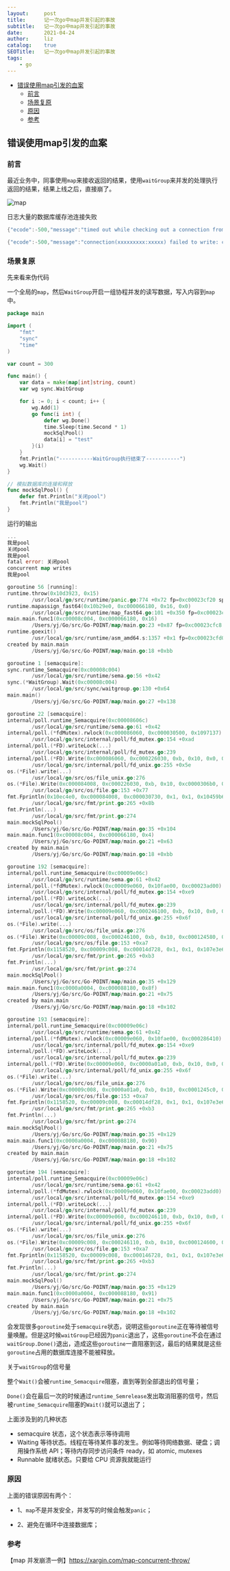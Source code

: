 ```yaml
---
layout:     post
title:      记一次go中map并发引起的事故
subtitle:   记一次go中map并发引起的事故
date:       2021-04-24
author:     liz
catalog:    true
SEOTitle:   记一次go中map并发引起的事故
tags:
    - go
---
```


<!-- START doctoc generated TOC please keep comment here to allow auto update -->
<!-- DON'T EDIT THIS SECTION, INSTEAD RE-RUN doctoc TO UPDATE -->


- [错误使用map引发的血案](#%E9%94%99%E8%AF%AF%E4%BD%BF%E7%94%A8map%E5%BC%95%E5%8F%91%E7%9A%84%E8%A1%80%E6%A1%88)
  - [前言](#%E5%89%8D%E8%A8%80)
  - [场景复原](#%E5%9C%BA%E6%99%AF%E5%A4%8D%E5%8E%9F)
  - [原因](#%E5%8E%9F%E5%9B%A0)
  - [参考](#%E5%8F%82%E8%80%83)

<!-- END doctoc generated TOC please keep comment here to allow auto update -->

## 错误使用map引发的血案

### 前言  

最近业务中，同事使用`map`来接收返回的结果，使用`waitGroup`来并发的处理执行返回的结果，结果上线之后，直接崩了。  

<img src="/img/map_1.jpg"  alt="map" align=center />

日志大量的数据库缓存池连接失败

```go
{"ecode":-500,"message":"timed out while checking out a connection from connection pool"}

{"ecode":-500,"message":"connection(xxxxxxxxx:xxxxx) failed to write: context deadline exceeded"}
```

### 场景复原

先来看来伪代码  

一个全局的`map`，然后`WaitGroup`开启一组协程并发的读写数据，写入内容到`map`中。  

```go
package main

import (
	"fmt"
	"sync"
	"time"
)

var count = 300

func main() {
	var data = make(map[int]string, count)
	var wg sync.WaitGroup

	for i := 0; i < count; i++ {
		wg.Add(1)
		go func(i int) {
			defer wg.Done()
			time.Sleep(time.Second * 1)
			mockSqlPool()
			data[i] = "test"
		}(i)
	}
	fmt.Println("-----------WaitGroup执行结束了-----------")
	wg.Wait()
}

// 模拟数据库的连接和释放
func mockSqlPool() {
	defer fmt.Println("关闭pool")
	fmt.Println("我是pool")
}
```

运行的输出  

```go
...
我是pool
关闭pool
我是pool
fatal error: 关闭pool
concurrent map writes
我是pool

goroutine 56 [running]:
runtime.throw(0x10d3923, 0x15)
        /usr/local/go/src/runtime/panic.go:774 +0x72 fp=0xc00023cf20 sp=0xc00023cef0 pc=0x10298d2
runtime.mapassign_fast64(0x10b29e0, 0xc000066180, 0x16, 0x0)
        /usr/local/go/src/runtime/map_fast64.go:101 +0x350 fp=0xc00023cf60 sp=0xc00023cf20 pc=0x100f620
main.main.func1(0xc00008c004, 0xc000066180, 0x16)
        /Users/yj/Go/src/Go-POINT/map/main.go:23 +0x87 fp=0xc00023cfc8 sp=0xc00023cf60 pc=0x109a297
runtime.goexit()
        /usr/local/go/src/runtime/asm_amd64.s:1357 +0x1 fp=0xc00023cfd0 sp=0xc00023cfc8 pc=0x1053a51
created by main.main
        /Users/yj/Go/src/Go-POINT/map/main.go:18 +0xbb

goroutine 1 [semacquire]:
sync.runtime_Semacquire(0xc00008c004)
        /usr/local/go/src/runtime/sema.go:56 +0x42
sync.(*WaitGroup).Wait(0xc00008c004)
        /usr/local/go/src/sync/waitgroup.go:130 +0x64
main.main()
        /Users/yj/Go/src/Go-POINT/map/main.go:27 +0x138

goroutine 22 [semacquire]:
internal/poll.runtime_Semacquire(0xc00008606c)
        /usr/local/go/src/runtime/sema.go:61 +0x42
internal/poll.(*fdMutex).rwlock(0xc000086060, 0xc000030500, 0x1097137)
        /usr/local/go/src/internal/poll/fd_mutex.go:154 +0xad
internal/poll.(*FD).writeLock(...)
        /usr/local/go/src/internal/poll/fd_mutex.go:239
internal/poll.(*FD).Write(0xc000086060, 0xc000226030, 0xb, 0x10, 0x0, 0x0, 0x0)
        /usr/local/go/src/internal/poll/fd_unix.go:255 +0x5e
os.(*File).write(...)
        /usr/local/go/src/os/file_unix.go:276
os.(*File).Write(0xc000084008, 0xc000226030, 0xb, 0x10, 0xc0000306b0, 0x103d37e, 0xc00000c060)
        /usr/local/go/src/os/file.go:153 +0x77
fmt.Fprintln(0x10ec4e0, 0xc000084008, 0xc000030730, 0x1, 0x1, 0x10459b6, 0xc00000c060, 0x3)
        /usr/local/go/src/fmt/print.go:265 +0x8b
fmt.Println(...)
        /usr/local/go/src/fmt/print.go:274
main.mockSqlPool()
        /Users/yj/Go/src/Go-POINT/map/main.go:35 +0x104
main.main.func1(0xc00008c004, 0xc000066180, 0x4)
        /Users/yj/Go/src/Go-POINT/map/main.go:21 +0x63
created by main.main
        /Users/yj/Go/src/Go-POINT/map/main.go:18 +0xbb

goroutine 192 [semacquire]:
internal/poll.runtime_Semacquire(0xc00009e06c)
        /usr/local/go/src/runtime/sema.go:61 +0x42
internal/poll.(*fdMutex).rwlock(0xc00009e060, 0x10fae00, 0xc00023ad00)
        /usr/local/go/src/internal/poll/fd_mutex.go:154 +0xe9
internal/poll.(*FD).writeLock(...)
        /usr/local/go/src/internal/poll/fd_mutex.go:239
internal/poll.(*FD).Write(0xc00009e060, 0xc000246100, 0xb, 0x10, 0x0, 0x0, 0x0)
        /usr/local/go/src/internal/poll/fd_unix.go:255 +0x6f
os.(*File).write(...)
        /usr/local/go/src/os/file_unix.go:276
os.(*File).Write(0xc00009c008, 0xc000246100, 0xb, 0x10, 0xc000124580, 0x40, 0x0)
        /usr/local/go/src/os/file.go:153 +0xa7
fmt.Fprintln(0x1158520, 0xc00009c008, 0xc00014d728, 0x1, 0x1, 0x107e3e6, 0xc0000d8100, 0x16)
        /usr/local/go/src/fmt/print.go:265 +0xb3
fmt.Println(...)
        /usr/local/go/src/fmt/print.go:274
main.mockSqlPool()
        /Users/yj/Go/src/Go-POINT/map/main.go:35 +0x129
main.main.func1(0xc0000a0004, 0xc000088180, 0x8f)
        /Users/yj/Go/src/Go-POINT/map/main.go:21 +0x75
created by main.main
        /Users/yj/Go/src/Go-POINT/map/main.go:18 +0x102

goroutine 193 [semacquire]:
internal/poll.runtime_Semacquire(0xc00009e06c)
        /usr/local/go/src/runtime/sema.go:61 +0x42
internal/poll.(*fdMutex).rwlock(0xc00009e060, 0x10fae00, 0xc000286410)
        /usr/local/go/src/internal/poll/fd_mutex.go:154 +0xe9
internal/poll.(*FD).writeLock(...)
        /usr/local/go/src/internal/poll/fd_mutex.go:239
internal/poll.(*FD).Write(0xc00009e060, 0xc0000a01a0, 0xb, 0x10, 0x0, 0x0, 0x0)
        /usr/local/go/src/internal/poll/fd_unix.go:255 +0x6f
os.(*File).write(...)
        /usr/local/go/src/os/file_unix.go:276
os.(*File).Write(0xc00009c008, 0xc0000a01a0, 0xb, 0x10, 0xc0001245c0, 0x40, 0x0)
        /usr/local/go/src/os/file.go:153 +0xa7
fmt.Fprintln(0x1158520, 0xc00009c008, 0xc00014df28, 0x1, 0x1, 0x107e3e6, 0xc0000d8100, 0x17)
        /usr/local/go/src/fmt/print.go:265 +0xb3
fmt.Println(...)
        /usr/local/go/src/fmt/print.go:274
main.mockSqlPool()
        /Users/yj/Go/src/Go-POINT/map/main.go:35 +0x129
main.main.func1(0xc0000a0004, 0xc000088180, 0x90)
        /Users/yj/Go/src/Go-POINT/map/main.go:21 +0x75
created by main.main
        /Users/yj/Go/src/Go-POINT/map/main.go:18 +0x102

goroutine 194 [semacquire]:
internal/poll.runtime_Semacquire(0xc00009e06c)
        /usr/local/go/src/runtime/sema.go:61 +0x42
internal/poll.(*fdMutex).rwlock(0xc00009e060, 0x10fae00, 0xc00023add0)
        /usr/local/go/src/internal/poll/fd_mutex.go:154 +0xe9
internal/poll.(*FD).writeLock(...)
        /usr/local/go/src/internal/poll/fd_mutex.go:239
internal/poll.(*FD).Write(0xc00009e060, 0xc000246110, 0xb, 0x10, 0x0, 0x0, 0x0)
        /usr/local/go/src/internal/poll/fd_unix.go:255 +0x6f
os.(*File).write(...)
        /usr/local/go/src/os/file_unix.go:276
os.(*File).Write(0xc00009c008, 0xc000246110, 0xb, 0x10, 0xc000124600, 0x40, 0x0)
        /usr/local/go/src/os/file.go:153 +0xa7
fmt.Fprintln(0x1158520, 0xc00009c008, 0xc000146728, 0x1, 0x1, 0x107e3e6, 0xc0000d8100, 0x18)
        /usr/local/go/src/fmt/print.go:265 +0xb3
fmt.Println(...)
        /usr/local/go/src/fmt/print.go:274
main.mockSqlPool()
        /Users/yj/Go/src/Go-POINT/map/main.go:35 +0x129
main.main.func1(0xc0000a0004, 0xc000088180, 0x91)
        /Users/yj/Go/src/Go-POINT/map/main.go:21 +0x75
created by main.main
        /Users/yj/Go/src/Go-POINT/map/main.go:18 +0x102

```

会发现很多`goroutine`处于`semacquire`状态，说明这些`goroutine`正在等待被信号量唤醒。但是这时候`waitGroup`已经因为`panic`退出了，这些`goroutine`不会在通过`waitGroup.Done()`退出，造成这些`goroutine`一直阻塞到这，最后的结果就是这些`goroutine`占用的数据库连接不能被释放。  

关于`waitGroup`的信号量  

整个`Wait()`会被`runtime_Semacquire`阻塞，直到等到全部退出的信号量；

`Done()`会在最后一次的时候通过`runtime_Semrelease`发出取消阻塞的信号，然后被`runtime_Semacquire`阻塞的`Wait()`就可以退出了；  

上面涉及到的几种状态  

- semacquire 状态，这个状态表示等待调用  
- Waiting 等待状态。线程在等待某件事的发生。例如等待网络数据、硬盘；调用操作系统 API；等待内存同步访问条件 ready，如 atomic, mutexes
- Runnable 就绪状态。只要给 CPU 资源我就能运行

### 原因

上面的错误原因有两个：  

- 1、`map`不是并发安全，并发写的时候会触发`panic`；  

- 2、避免在循环中连接数据库； 

### 参考

【map 并发崩溃一例】https://xargin.com/map-concurrent-throw/  